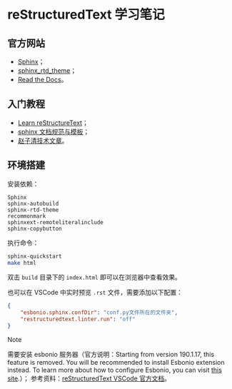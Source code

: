 # reStructuredText 学习笔记

## 官方网站

- [<u>Sphinx</u>](https://www.sphinx-doc.org/en/master/)；
- [<u>sphinx_rtd_theme</u>](https://github.com/readthedocs/sphinx_rtd_theme)；
- [<u>Read the Docs</u>](https://about.readthedocs.com/?ref=readthedocs.org)。

## 入门教程

- [<u>Learn reStructureText</u>](https://learn-rst.readthedocs.io/zh-cn/latest/reST-%E5%85%A5%E9%97%A8.html)；
- [<u>sphinx 文档规范与模板</u>](https://ebf-contribute-guide.readthedocs.io/zh-cn/latest/README.html)；
- [<u>赵子清技术文章</u>](https://zzqcn.github.io/design/rest/index.html)。

## 环境搭建

安装依赖：

```
Sphinx
sphinx-autobuild
sphinx-rtd-theme
recommonmark
sphinxext-remoteliteralinclude
sphinx-copybutton
```

执行命令：

```bash
sphinx-quickstart
make html
```

双击 `build` 目录下的 `index.html` 即可以在浏览器中查看效果。

也可以在 VSCode 中实时预览 `.rst` 文件，需要添加以下配置：

```json
{
    "esbonio.sphinx.confDir": "conf.py文件所在的文件夹",
    "restructuredtext.linter.run": "off"
}
```

> [!NOTE]
> 需要安装 esbonio 服务器（官方说明：Starting from version 190.1.17, this feature is removed. You will be recommended to install Esbonio extension instead. To learn more about how to configure Esbonio, you can visit [this site](https://docs.esbon.io/en/latest/).）；
> 参考资料：[reStructuredText VSCode 官方文档](https://docs.lextudio.com/restructuredtext/)。

